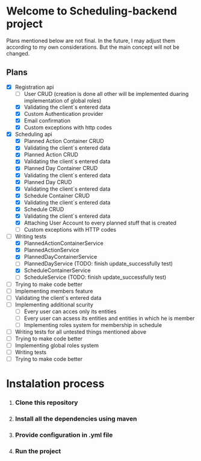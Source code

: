 # Welcome to Scheduling-backend project
  
Plans mentioned below are not final. In the future, I may adjust them according to my own considerations. But the main concept will not be changed.

## Plans
- [x] Registration api
  - [ ] User CRUD (creation is done all other will be implemented duaring implementation of global roles)
  - [x] Validating the client`s entered data
  - [x] Custom Authentication provider
  - [x] Email confirmation
  - [x] Custom exceptions with http codes
- [x] Scheduling api
  - [x] Planned Action Container CRUD
  - [x] Validating the client`s entered data
  - [x] Planned Action CRUD
  - [x] Validating the client`s entered data
  - [x] Planned Day Container CRUD
  - [x] Validating the client`s entered data
  - [x] Planned Day CRUD
  - [x] Validating the client`s entered data
  - [x] Schedule Container CRUD
  - [x] Validating the client`s entered data
  - [x] Schedule CRUD
  - [x] Validating the client`s entered data
  - [x] Attaching User Account to every planned stuff that is created
  - [ ] Custom exceptions with HTTP codes
- [ ] Writing tests
  - [x] PlannedActionContainerService
  - [x] PlannedActionService
  - [x] PlannedDayContainerService
  - [ ] PlannedDayService (TODO: finish update_successfully test)
  - [x] ScheduleContainerService
  - [ ] ScheduleService (TODO: finish update_successfully test)
- [ ] Trying to make code better
- [ ] Implementing members feature
- [ ] Validating the client`s entered data
- [ ] Implementing additional scurity
  - [ ] Every user can acces only its entities
  - [ ] Every user can acsess its entities and entities in which he is member
  - [ ] Implementing roles system for membership in schedule
- [ ] Writing tests for all untested things mentioned above
- [ ] Trying to make code better
- [ ] Implementing global roles system
- [ ] Writing tests
- [ ] Trying to make code better

# Instalation process
1. ### Clone this repository
2. ### Install all the dependencies using maven
3. ### Provide configuration in .yml file
4. ### Run the project
